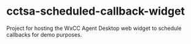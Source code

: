 # cctsa-scheduled-callback-widget
Project for hosting the WxCC Agent Desktop web widget to schedule callbacks for demo purposes.
